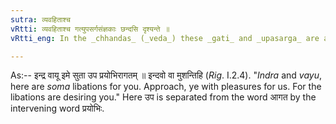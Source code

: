 ```yaml
---
sutra: व्यवहिताश्च
vRtti: व्यवहिताश्च गत्युपसर्गसंज्ञकाः छन्दसि दृश्यन्ते ॥
vRtti_eng: In the _chhandas_ (_veda_) these _gati_ and _upasarga_ are also seen separated from the verb by intervening words.

---
```

As:-- इन्द्र वायू इमे सुता उप प्रयोभिरागतम् ॥ इन्दवो वा मुशन्तिहि (_Rig_. I.2.4). "_Indra_ and _vayu_, here are _soma_ libations for you. Approach, ye with pleasures for us. For the libations are desiring you." Here उप is separated from the word आगत by the intervening word प्रयोभिः.